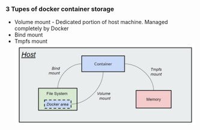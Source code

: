 ### 3 Tupes of docker container storage
- Volume mount - Dedicated portion of host machine. Managed completely by Docker
- Bind mount
- Tmpfs mount
![Docker container storage](./images-notes/docker-container-storage.JPG)

